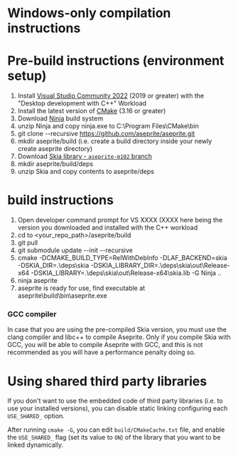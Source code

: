 # Windows-only compilation instructions
# Pre-build instructions (environment setup)
1. Install [Visual Studio Community 2022](https://visualstudio.microsoft.com/downloads/) (2019 or greater) with the "Desktop development with C++" Workload
2. Install the latest version of [CMake](https://cmake.org) (3.16 or greater)
3. Download [Ninja](https://ninja-build.org) build system
4. unzip Ninja and copy ninja.exe to C:\Program Files\CMake\bin
5. git clone --recursive https://github.com/aseprite/aseprite.git
6. mkdir aseprite/build (i.e. create a build directory inside your newly create aseprite directory)
7. Download [Skia library - `aseprite-m102` branch](https://github.com/aseprite/skia/releases)
8. mkdir aseprite/build/deps
9. unzip Skia and copy contents to aseprite/deps

# build instructions
1. Open developer command prompt for VS XXXX (XXXX here being the version you downloaded and installed with the C++ workload
2. cd to <your_repo_path>/aseprite/build
3. git pull
4. git submodule update --init --recursive
5. cmake -DCMAKE_BUILD_TYPE=RelWithDebInfo -DLAF_BACKEND=skia -DSKIA_DIR=.\deps\skia -DSKIA_LIBRARY_DIR=.\deps\skia\out\Release-x64 -DSKIA_LIBRARY=.\deps\skia\out\Release-x64\skia.lib -G Ninja ..
6. ninja aseprite
7. aseprite is ready for use, find executable at aseprite\build\bin\aseprite.exe

### GCC compiler

In case that you are using the pre-compiled Skia version, you must use
the clang compiler and libc++ to compile Aseprite. Only if you compile
Skia with GCC, you will be able to compile Aseprite with GCC, and this
is not recommended as you will have a performance penalty doing so.

# Using shared third party libraries

If you don't want to use the embedded code of third party libraries
(i.e. to use your installed versions), you can disable static linking
configuring each `USE_SHARED_` option.

After running `cmake -G`, you can edit `build/CMakeCache.txt` file,
and enable the `USE_SHARED_` flag (set its value to `ON`) of the
library that you want to be linked dynamically.
